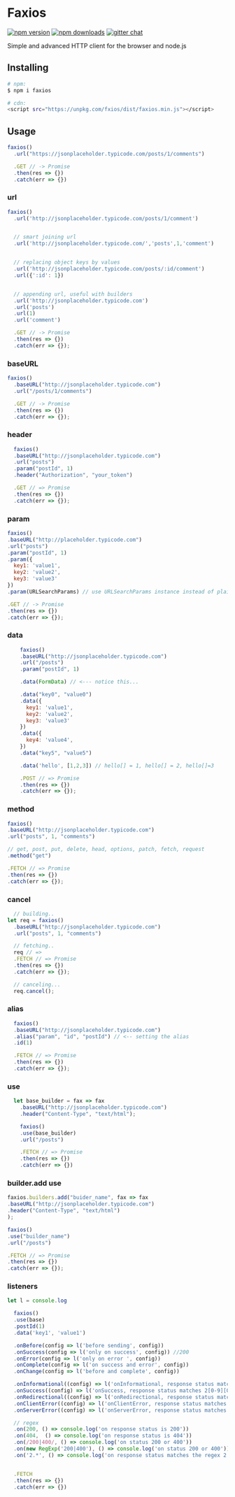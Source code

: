 # Faxios

[![npm version](https://img.shields.io/npm/v/faxios.svg?style=flat-square)](https://www.npmjs.org/package/faxios)
[![npm downloads](https://img.shields.io/npm/dm/faxios.svg?style=flat-square)](http://npm-stat.com/charts.html?package=faxios)
[![gitter chat](https://img.shields.io/gitter/room/mzabriskie/faxios.svg?style=flat-square)](https://gitter.im/lsabbagh/faxios)

Simple and advanced HTTP client for the browser and node.js

## Installing

```bash
# npm:
$ npm i faxios

# cdn:
<script src="https://unpkg.com/fxios/dist/faxios.min.js"></script>
```

## Usage

```js
faxios()
  .url("https://jsonplaceholder.typicode.com/posts/1/comments")

  .GET // -> Promise
  .then(res => {})
  .catch(err => {})
```

### url

```js
faxios()
  .url('http://jsonplaceholder.typicode.com/posts/1/comment')


  // smart joining url
  .url('http://jsonplaceholder.typicode.com/','posts',1,'comment')


  // replacing object keys by values
  .url('http://jsonplaceholder.typicode.com/posts/:id/comment')
  .url({':id': 1})


  // appending url, useful with builders
  .url('http://jsonplaceholder.typicode.com')
  .url('posts')
  .url(1)
  .url('comment')

  .GET // -> Promise
  .then(res => {})
  .catch(err => {});
```

### baseURL
```js
faxios()
  .baseURL("http://jsonplaceholder.typicode.com")
  .url("/posts/1/comments")

  .GET // -> Promise
  .then(res => {})
  .catch(err => {});
```

### header
```js
  faxios()
  .baseURL("http://jsonplaceholder.typicode.com")
  .url("posts")
  .param("postId", 1)
  .header("Authorization", "your_token")

  .GET // => Promise
  .then(res => {})
  .catch(err => {});
```


### param
```js
faxios()
.baseURL("http://placeholder.typicode.com")
.url("posts")
.param("postId", 1)
.param({
  key1: 'value1',
  key2: 'value2',
  key3: 'value3'
})
.param(URLSearchParams) // use URLSearchParams instance instead of plain object

.GET // -> Promise
.then(res => {})
.catch(err => {});
```

### data
```js
    faxios()
    .baseURL("http://jsonplaceholder.typicode.com")
    .url("/posts")
    .param("postId", 1)

    .data(FormData) // <--- notice this...

    .data("key0", "value0")
    .data({
      key1: 'value1',
      key2: 'value2',
      key3: 'value3'
    })
    .data({
      key4: 'value4',
    })
    .data("key5", "value5")

    .data('hello', [1,2,3]) // hello[] = 1, hello[] = 2, hello[]=3

    .POST // => Promise
    .then(res => {})
    .catch(err => {});
  ```

### method
```js
faxios()
.baseURL("http://jsonplaceholder.typicode.com")
.url("posts", 1, "comments")

// get, post, put, delete, head, options, patch, fetch, request
.method("get")

.FETCH // => Promise
.then(res => {})
.catch(err => {});
```

### cancel
```js
  // building..
let req = faxios()
  .baseURL("http://jsonplaceholder.typicode.com")
  .url("posts", 1, "comments")

  // fetching..
  req // =>
  .FETCH // => Promise
  .then(res => {})
  .catch(err => {});

  // canceling...
  req.cancel();
```

### alias

```js
  faxios()
  .baseURL("http://jsonplaceholder.typicode.com")
  .alias("param", "id", "postId") // <-- setting the alias
  .id(1)

  .FETCH // => Promise
  .then(res => {})
  .catch(err => {});
```

### use
```js
  let base_builder = fax => fax
    .baseURL("http://jsonplaceholder.typicode.com")
    .header("Content-Type", "text/html");

    faxios()
    .use(base_builder)
    .url("/posts")

    .FETCH // => Promise
    .then(res => {})
    .catch(err => {})
```

### builder.add use
```js
faxios.builders.add("buider_name", fax => fax
.baseURL("http://jsonplaceholder.typicode.com")
.header("Content-Type", "text/html")
);

faxios()
.use("builder_name")
.url("/posts")

.FETCH // => Promise
.then(res => {})
.catch(err => {});
```

### listeners
```js
let l = console.log

  faxios()
  .use(base)
  .postId(1)
  .data('key1', 'value1')

  .onBefore(config => l('before sending', config))
  .onSuccess(config => l('only on success', config)) //200
  .onError(config => l('only on error ', config))
  .onComplete(config => l('on success and error', config))
  .onChange(config => l('before and complete', config))

  .onInformational((config) => l('onInformational, response status matches 1[0-9][0-9]'))
  .onSuccess((config) => l('onSuccess, response status matches 2[0-9][0-9]'))
  .onRedirectional((config) => l('onRedirectional, response status matches 5[0-9][0-9]'))
  .onClientError((config) => l('onClientError, response status matches 4[0-9][0-9]'))
  .onServerError((config) => l('onServerError, response status matches 5[0-9][0-9]'))

  // regex
  .on(200, () => console.log('on response status is 200'))
  .on(404,  () => console.log('on response status is 404'))
  .on(/200|400/, () => console.log('on status 200 or 400'))
  .on(new RegExp('200|400'), () => console.log('on status 200 or 400'))
  .on('2.*', () => console.log('on response status matches the regex 2.*'))


  .FETCH
  .then(res => {})
  .catch(err => {})
```
